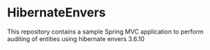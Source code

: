 HibernateEnvers
===============

This repository contains a sample Spring MVC application to perform auditing of entities using hibernate envers 3.6.10
